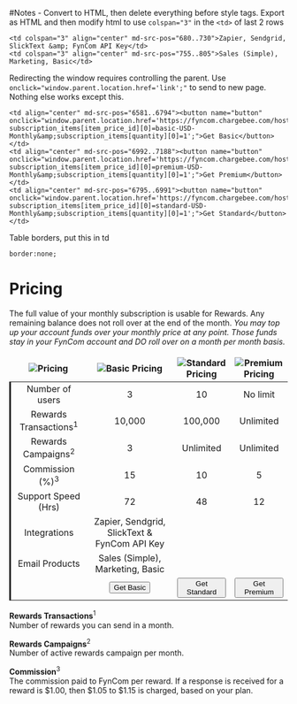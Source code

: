 #Notes - Convert to HTML, then delete everything before style tags.
Export as HTML and then modify html to use `colspan="3"` in the `<td>` of last 2 rows
```
<td colspan="3" align="center" md-src-pos="680..730">Zapier, Sendgrid, SlickText &amp; FynCom API Key</td>
<td colspan="3" align="center" md-src-pos="755..805">Sales (Simple), Marketing, Basic</td>
```
Redirecting the window requires controlling the parent. Use `onclick="window.parent.location.href='link';"` to send to new page. Nothing else works except this.
```
<td align="center" md-src-pos="6581..6794"><button name="button" onclick="window.parent.location.href='https://fyncom.chargebee.com/hosted_pages/checkout?subscription_items[item_price_id][0]=basic-USD-Monthly&amp;subscription_items[quantity][0]=1';">Get Basic</button></td>
<td align="center" md-src-pos="6992..7188"><button name="button" onclick="window.parent.location.href='https://fyncom.chargebee.com/hosted_pages/checkout?subscription_items[item_price_id][0]=premium-USD-Monthly&amp;subscription_items[quantity][0]=1';">Get Premium</button></td>
<td align="center" md-src-pos="6795..6991"><button name="button" onclick="window.parent.location.href='https://fyncom.chargebee.com/hosted_pages/checkout?subscription_items[item_price_id][0]=standard-USD-Monthly&amp;subscription_items[quantity][0]=1';">Get Standard</button></td>
```

Table borders, put this in td
```
border:none;
```

<style>
 th {
     border-right:hidden!important;
     border-left:hidden!important;
     border-top:hidden!important;
 }
 tr {
  border-left:3px solid black;
 }
</style>

# Pricing
The full value of your monthly subscription is usable for Rewards. Any remaining balance does not roll over at the end of the month.
_You may top up your account funds over your monthly price at any point. Those funds stay in your FynCom account and DO roll over on a month per month basis._

| ![Pricing](https://fyncom-static-files.s3.us-west-1.amazonaws.com/pricing/Pricing+Graphic+A1.png) |                                                        ![Basic Pricing](https://fyncom-static-files.s3.us-west-1.amazonaws.com/pricing/Pricing+Basic+A2.png)                                                        |                                             ![Standard Pricing](https://fyncom-static-files.s3.us-west-1.amazonaws.com/pricing/Pricing+Standard+A3.png)                                              |                                             ![Premium Pricing](https://fyncom-static-files.s3.us-west-1.amazonaws.com/pricing/Pricing+Premium+A4.png)                                              |
|:-------------------------------------------------------------------------------------------------:|:-------------------------------------------------------------------------------------------------------------------------------------------------------------------------------------------------------------------:|:----------------------------------------------------------------------------------------------------------------------------------------------------------------------------------------------------:|:--------------------------------------------------------------------------------------------------------------------------------------------------------------------------------------------------:|
|                                          Number of users                                          |                                                                                                          3                                                                                                          |                                                                                                  10                                                                                                  |                                                                                              No limit                                                                                              |
|                                 Rewards Transactions<sup>1</sup>                                  |                                                                                                       10,000                                                                                                        |                                                                                               100,000                                                                                                |                                                                                             Unlimited                                                                                              |
|                                   Rewards Campaigns<sup>2</sup>                                   |                                                                                                          3                                                                                                          |                                                                                              Unlimited                                                                                               |                                                                                             Unlimited                                                                                              |
|                                    Commission (%)<sup>3</sup>                                     |                                                                                                         15                                                                                                          |                                                                                                  10                                                                                                  |                                                                                                 5                                                                                                  |
|                                        Support Speed (Hrs)                                        |                                                                                                         72                                                                                                          |                                                                                                  48                                                                                                  |                                                                                                 12                                                                                                 |
|                                           Integrations                                            |                                                                                    Zapier, Sendgrid, SlickText & FynCom API Key                                                                                     |
|                                          Email Products                                           |                                              Sales (Simple), Marketing, Basic                                                                                                                                       |
|                                                                                                   | <button name="button" onclick="https://fyncom.chargebee.com/hosted_pages/checkout?subscription_items[item_price_id][0]=basic-USD-Monthly&subscription_items[quantity][0]=1"  formtarget="_blank">Get Basic</button> | <button name="button" onclick="https://fyncom.chargebee.com/hosted_pages/checkout?subscription_items[item_price_id][0]=standard-USD-Monthly&subscription_items[quantity][0]=1">Get Standard</button> | <button name="button" onclick="https://fyncom.chargebee.com/hosted_pages/checkout?subscription_items[item_price_id][0]=premium-USD-Monthly&subscription_items[quantity][0]=1">Get Premium</button> |


**Rewards Transactions**<sup>1</sup> <br>
Number of rewards you can send in a month.

**Rewards Campaigns**<sup>2</sup> <br>
Number of active rewards campaign per month.

**Commission**<sup>3</sup> <br>
The commission paid to FynCom per reward. If a response is received for a reward is $1.00, then $1.05 to $1.15 is charged, based on your plan.
